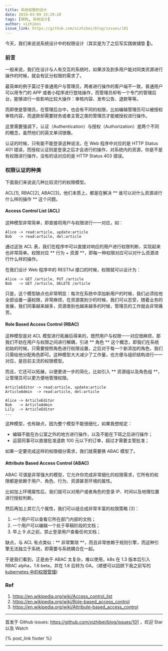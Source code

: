 ```yaml
---
title: 系统权限的设计 
date: 2019-03-09 15:29:28
tags: [架构, 系统设计]
author: xizhibei
issue_link: https://github.com/xizhibei/blog/issues/101
---
```

<!-- en_title: authorization-in-system -->

今天，我们来说说系统设计中的权限设计（其实是为了之后写实践做铺垫 🌝)。

### 前言
一般来说，我们在设计与人有交互的系统时，如果涉及到多用户能对同类资源进行操作的时候，就会有区分权限的需求了。

最简单的例子莫过于普通用户与管理员，两者进行操作的客户端不一致，普通用户可以用专门的 APP 或者小程序进行登陆操作，而管理员却有一个专门的管理后台，能够进行一些影响比较大操作：审核内容、发布公告、退款等等。

而即使是管理员，在管理后台中，也会有不同的权限，比如编辑管理员可以被授权审核内容，而退款却需要财务或者主管之类的管理员才能被授权进行操作。

这里需要强调下，认证（Authentication）与授权（Authorization）是两个不同的概念，虽然他们的英文单词很像。

认证的时候，只有能不能登录这种说法，在 Web 程序中对应的是 HTTP Status 401 错误，而授权认证则是登录之后才会进行的操作，对系统内的资源，你是不是有权限进行操作，没有的话对应的是 HTTP Status 403 错误。

### 权限认证的种类
下面我们来说说几种比较流行的权限模型。

ACL[1], RBAC[2], ABAC[3]，他们本质上，都是在解决 ** 谁可以对什么资源进行什么样的操作 ** 这个问题。

#### Access Control List (ACL)
这种模型非常简单，即直接将用户与权限进行一一对应，如：

```
Alice -> read:article, update:article
Bob   -> read:article, del:article
```

通过这张 ACL 表，我们在程序中可以直接对响应的用户进行权限判断，实现起来也非常简单。权限对应 ** 行为 + 资源 **，即每一种权限对应可以对什么资源进行什么样的操作。

在我们设计 Web 程序中的 RESTful 接口的时候，权限就可以设计为：

```
Alice -> GET /article, PUT /article
Bob   -> GET /article, DELETE /article
```

只是，这个模型缺点也非常明显：每次在系统中添加新用户的时候，我们必须给他全部设置一遍权限，非常麻烦，在资源类别少的时候，我们可以忍受，随着业务的发展，我们同事越来越多，资源类别也越来越多的时候，管理员的工作就会非常痛苦。

#### Role Based Access Control (RBAC)
这种模型是对 ACL 模型进行拓展后得来的，既然用户与权限一一对应很麻烦，那我们不妨在用户与权限之间进行解耦，引进 ** 角色 ** 这个概念，即我们在系统初始的时候，只需要按照角色进行权限设置，之后对于每一个新添加的角色，我们只需给他分配角色即可。这种模型大大减少了工作量，也方便与组织结构进行一一对应，是目前主流的权限模型。

而且，它还可以拓展，以便更进一步的简化，比如引入 ** 资源组以及角色组 **，让管理员可以更方便地管理权限。

```
ArticleEditor -> read:article, update:article
ArticleAdmin  -> read:article, del:article

Alice -> ArticleEditor
Bob   -> ArticleAdmin
Lily  -> ArticleEditor
...
```

这种模型，也有缺点，因为整个模型不能很细化，如果我想规定：

- 编辑不能在办公室之外的地方进行操作，以及不能在下班之后进行操作；
- 运营同事可以直接批准退款 100 元以下的订单，超过才需要主管批准；

如果一定要完成这样的权限细分需求，我们就需要换 ABAC 模型了。

#### Attribute Based Access Control (ABAC)
ABAC 可谓是非常强大的模型，它允许你完成非常细化的权限需求，它所有的权限都是依赖于用户、角色、行为、资源甚至环境的属性。

比如加上环境属性后，我们就可以对用户或者角色的登录 IP、时间以及地理位置进行授权判断。

然后再加上其它几个属性，我们可以组合成非常丰富的权限策略 [3]：

1. 一个用户可以查看它所在部门内部的文档；
2. 一个用户可以编辑一个处于草稿阶段的文档；
3. 早上 9 点之前，禁止登录用户查看任何文档；

缺点，与 ACL 有点类似：** 非常繁琐 **，而且非常依赖于规则引擎，而这种引擎无法独立于系统，即需要与系统耦合在一起。

于是我们看到，正是由于 ABAC 太复杂，难以使用，k8s 在 1.3 版本后引入 RBAC alpha，1.6 beta，并在 1.8 后转为 GA。（顺便可以回顾下我之前写的 [kubernetes 中的权限管理](https://github.com/xizhibei/blog/issues/64))

### Ref
1. https://en.wikipedia.org/wiki/Access_control_list
2. https://en.wikipedia.org/wiki/Role-based_access_control
3. https://en.wikipedia.org/wiki/Attribute-based_access_control

***
首发于 Github issues: https://github.com/xizhibei/blog/issues/101 ，欢迎 Star 以及 Watch

{% post_link footer %}
***